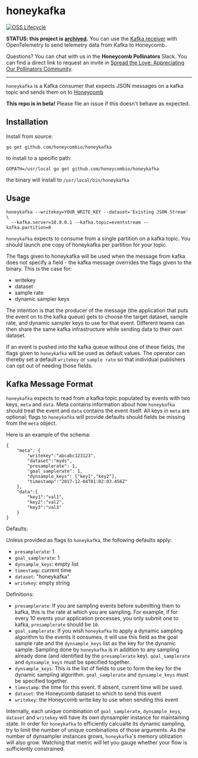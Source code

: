 # honeykafka

[![OSS Lifecycle](https://img.shields.io/osslifecycle/honeycombio/honeykafka)](https://github.com/honeycombio/home/blob/main/honeycomb-oss-lifecycle-and-practices.md)

**STATUS: this project is [archived](https://github.com/honeycombio/home/blob/main/honeycomb-oss-lifecycle-and-practices.md).** You can use the [Kafka receiver](https://github.com/open-telemetry/opentelemetry-collector-contrib/tree/main/receiver/kafkareceiver) with OpenTelemetry to send telemetry data from Kafka to Honeycomb.

Questions? You can chat with us in the **Honeycomb Pollinators** Slack. You can find a direct link to request an invite in [Spread the Love: Appreciating Our Pollinators Community](https://www.honeycomb.io/blog/spread-the-love-appreciating-our-pollinators-community/).

---

`honeykafka` is a Kafka consumer that expects JSON messages on a kafka topic and sends them on to [Honeycomb](https://honeycomb.io)

**This repo is in beta!** Please file an issue if this doesn't behave as expected.

## Installation

Install from source:

```
go get github.com/honeycombio/honeykafka
```

to install to a specific path:

```
GOPATH=/usr/local go get github.com/honeycombio/honeykafka
```

the binary will install to `/usr/local/bin/honeykafka`

## Usage

```
honeykafka --writekey=YOUR_WRITE_KEY --dataset='Existing JSON Stream' \
  --kafka.server=10.0.0.1 --kafka.topic=eventstream --kafka.partition=0
```

`honeykafka` expects to consume from a single partition on a kafka topic. You should launch one copy of honeykafka per partition for your topic.

The flags given to honeykafka will be used when the message from kafka does not specify a field - the kafka message overrides the flags given to the binary. This is the case for:
* writekey
* dataset
* sample rate
* dynamic sampler keys

The intention is that the producer of the message (the application that puts the event on to the kafka queue) gets to choose the target dataset, sample rate, and dynamic sampler keys to use for that event. Different teams can then share the same kafka infrastructure while sending data to their own dataset.

If an event is pushed into the kafka queue without one of these fields, the flags given to `honeykafka` will be used as default values. The operator can thereby set a default `writekey` or `sample rate` so that individual publishers can opt out of needing those fields.

## Kafka Message Format

`honeykafka` expects to read from a kafka topic populated by events with two keys, `meta` and `data`. Meta contains information about how `honeykafka` should treat the event and `data` contains the event itself. All keys in `meta` are optional; flags to `honeykafka` will provide defaults should fields be missing from the `meta` object.

Here is an example of the schema:
```
{
	"meta": {
		"writekey":"abcabc123123",
		"dataset":"myds",
		"presamplerate": 1,
		"goal_samplerate": 1,
		"dynsample_keys": ["key1","key2"],
		"timestamp":"2017-12-04T01:02:03.456Z"
	},
	"data":{
		"key1":"val1",
		"key2":"val2",
		"key3":"val3"
	}
}
```

Defaults:

Unless provided as flags to `honeykafka`, the following defaults apply:
* `presamplerate`: 1
* `goal_samplerate`: 1
* `dynsample_keys`: empty list
* `timestamp`: current time
* `dataset`: "honeykafka"
* `writekey`: empty string

Definitions:

* `presamplerate`: If you are sampling events before submitting them to kafka, this is the rate at which you are sampling. For example, if for every 10 events your application processes, you only submit one to kafka, `presamplerate` should be `10`.
* `goal_samplerate`: If you wish `honeykafka` to apply a dynamic sampling algorithm to the events it consumes, it will use this field as the goal sample rate and the `dynsample_keys` list as the key for the dynamic sample. Sampling done by `honeykafka` is in addition to any sampling already done (and identified by the `presamplerate` key). `goal_samplerate` and `dynsample_keys` must be specified together.
* `dynsample_keys`: This is the list of fields to use to form the key for the dynamic sampling algorithm. `goal_samplerate` and `dynsample_keys` must be specified together.
* `timestamp`: the time for this event. If absent, current time will be used.
* `dataset`: the Honeycomb dataset to which to send this event
* `writekey`: the Honeycomb write key to use when sending this event

Internally, each unique combination of `goal_samplerate`, `dynsample_keys`, `dataset` and `writekey` will have its own dynsampler instance for maintaining state.  In order for `honeykafka` to efficiently calcualte its dynamic sampling, try to limit the number of unique combinations of those arguments. As the number of dynsampler instances grows, `honeykafka`'s memory utilization will also grow. Watching that metric will let you gauge whether your flow is sufficiently constrained.


